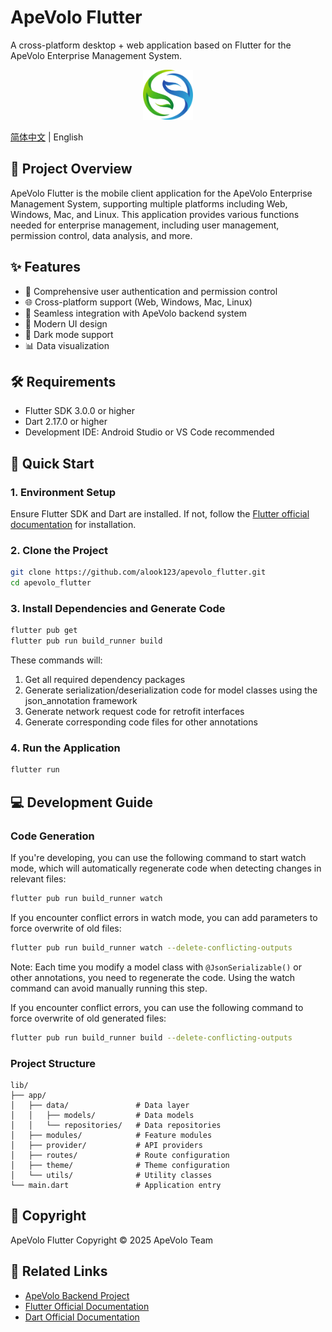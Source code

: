 # ApeVolo Flutter

A cross-platform desktop + web application based on Flutter for the ApeVolo Enterprise Management System.

<div align="center">
  <img src="assets/image/logo.png" alt="Logo" width="80" height="80">
</div>

[简体中文](./README.md) | English

## 📱 Project Overview

ApeVolo Flutter is the mobile client application for the ApeVolo Enterprise Management System, supporting multiple platforms including Web, Windows, Mac, and Linux. This application provides various functions needed for enterprise management, including user management, permission control, data analysis, and more.

## ✨ Features

- 🔐 Comprehensive user authentication and permission control
- 🌐 Cross-platform support (Web, Windows, Mac, Linux)
- 🔄 Seamless integration with ApeVolo backend system
- 🎨 Modern UI design
- 🌙 Dark mode support
- 📊 Data visualization

## 🛠️ Requirements

- Flutter SDK 3.0.0 or higher
- Dart 2.17.0 or higher
- Development IDE: Android Studio or VS Code recommended

## 🚀 Quick Start

### 1. Environment Setup

Ensure Flutter SDK and Dart are installed. If not, follow the [Flutter official documentation](https://docs.flutter.dev/get-started/install) for installation.

### 2. Clone the Project

```bash
git clone https://github.com/alook123/apevolo_flutter.git
cd apevolo_flutter
```

### 3. Install Dependencies and Generate Code

```bash
flutter pub get
flutter pub run build_runner build
```

These commands will:

1. Get all required dependency packages
2. Generate serialization/deserialization code for model classes using the json_annotation framework
3. Generate network request code for retrofit interfaces
4. Generate corresponding code files for other annotations

### 4. Run the Application

```bash
flutter run
```

## 💻 Development Guide

### Code Generation

If you're developing, you can use the following command to start watch mode, which will automatically regenerate code when detecting changes in relevant files:

```bash
flutter pub run build_runner watch
```

If you encounter conflict errors in watch mode, you can add parameters to force overwrite of old files:

```bash
flutter pub run build_runner watch --delete-conflicting-outputs
```

Note: Each time you modify a model class with `@JsonSerializable()` or other annotations, you need to regenerate the code. Using the watch command can avoid manually running this step.

If you encounter conflict errors, you can use the following command to force overwrite of old generated files:

```bash
flutter pub run build_runner build --delete-conflicting-outputs
```

### Project Structure

```
lib/
├── app/
│   ├── data/               # Data layer
│   │   ├── models/         # Data models
│   │   └── repositories/   # Data repositories
│   ├── modules/            # Feature modules
│   ├── provider/           # API providers
│   ├── routes/             # Route configuration
│   ├── theme/              # Theme configuration
│   └── utils/              # Utility classes
└── main.dart               # Application entry
```

## 📄 Copyright

ApeVolo Flutter Copyright © 2025 ApeVolo Team

## 🔗 Related Links

- [ApeVolo Backend Project](https://github.com/xianhc/ApeVolo.Admin)
- [Flutter Official Documentation](https://docs.flutter.dev/)
- [Dart Official Documentation](https://dart.dev/guides)
